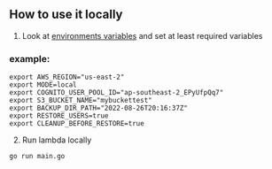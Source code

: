 ## How to use it locally

1. Look at [environments variables](environment_variables.md) and set at least required variables

### example:
```shell
export AWS_REGION="us-east-2"
export MODE=local
export COGNITO_USER_POOL_ID="ap-southeast-2_EPyUfpQq7"
export S3_BUCKET_NAME="mybuckettest"
export BACKUP_DIR_PATH="2022-08-26T20:16:37Z"
export RESTORE_USERS=true 
export CLEANUP_BEFORE_RESTORE=true 
```

2. Run lambda locally

```sh
go run main.go
```

